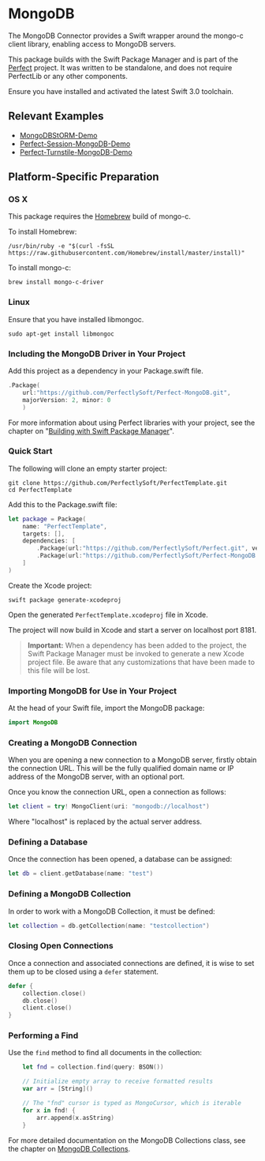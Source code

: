 # MongoDB
The MongoDB Connector provides a Swift wrapper around the mongo-c client library, enabling access to MongoDB servers.

This package builds with the Swift Package Manager and is part of the
[Perfect](https://github.com/PerfectlySoft/Perfect) project. It was written to
be standalone, and does not require PerfectLib or any other components.

Ensure you have installed and activated the latest Swift 3.0 toolchain.

## Relevant Examples

* [MongoDBStORM-Demo](https://github.com/PerfectExamples/MongoDBStORM-Demo)
* [Perfect-Session-MongoDB-Demo](https://github.com/PerfectExamples/Perfect-Session-MongoDB-Demo)
* [Perfect-Turnstile-MongoDB-Demo](https://github.com/PerfectExamples/Perfect-Turnstile-MongoDB-Demo)


## Platform-Specific Preparation

### OS X

This package requires the [Homebrew](http://brew.sh) build of mongo-c.

To install Homebrew:

```
/usr/bin/ruby -e "$(curl -fsSL https://raw.githubusercontent.com/Homebrew/install/master/install)"
```

To install mongo-c:

```
brew install mongo-c-driver
```

### Linux

Ensure that you have installed libmongoc.

```
sudo apt-get install libmongoc
```

### Including the MongoDB Driver in Your Project

Add this project as a dependency in your Package.swift file.

``` swift
.Package(
	url:"https://github.com/PerfectlySoft/Perfect-MongoDB.git", 
	majorVersion: 2, minor: 0
	)
```

For more information about using Perfect libraries with your project, see the chapter on "[Building with Swift Package Manager](https://github.com/PerfectlySoft/PerfectDocs/blob/master/guide/buildingWithSPM.md)".

### Quick Start

The following will clone an empty starter project:

```
git clone https://github.com/PerfectlySoft/PerfectTemplate.git
cd PerfectTemplate
```

Add this to the Package.swift file:

``` swift
let package = Package(
	name: "PerfectTemplate",
	targets: [],
	dependencies: [
		.Package(url:"https://github.com/PerfectlySoft/Perfect.git", versions: Version(0,0,0)..<Version(10,0,0)),
		.Package(url:"https://github.com/PerfectlySoft/Perfect-MongoDB.git", versions: Version(0,0,0)..<Version(10,0,0))
	]
)
```

Create the Xcode project:

```
swift package generate-xcodeproj
```

Open the generated `PerfectTemplate.xcodeproj` file in Xcode.

The project will now build in Xcode and start a server on localhost port 8181.

>   **Important:** When a dependency has been added to the project, the Swift Package Manager must be invoked to generate a new Xcode project file. Be aware that any customizations that have been made to this file will be lost.

### Importing MongoDB for Use in Your Project

At the head of your Swift file, import the MongoDB package:

``` swift
import MongoDB
```

### Creating a MongoDB Connection

When you are opening a new connection to a MongoDB server, firstly obtain the connection URL. This will be the fully qualified domain name or IP address of the MongoDB server, with an optional port. 

Once you know the connection URL, open a connection as follows:

``` swift
let client = try! MongoClient(uri: "mongodb://localhost")
```

Where "localhost" is replaced by the actual server address.

### Defining a Database

Once the connection has been opened, a database can be assigned:

``` swift
let db = client.getDatabase(name: "test")
```

### Defining a MongoDB Collection

In order to work with a MongoDB Collection, it must be defined:

``` swift
let collection = db.getCollection(name: "testcollection")
```

### Closing Open Connections

Once a connection and associated connections are defined, it is wise to set them up to be closed using a ```defer``` statement.

``` swift
defer {
    collection.close()
    db.close()
    client.close()
}
```
### Performing a Find

Use the ```find``` method to find all documents in the collection:

``` swift
    let fnd = collection.find(query: BSON())

    // Initialize empty array to receive formatted results
    var arr = [String]()

    // The "fnd" cursor is typed as MongoCursor, which is iterable
    for x in fnd! {
        arr.append(x.asString)
    }

```

For more detailed documentation on the MongoDB Collections class, see the chapter on [MongoDB Collections](https://github.com/PerfectlySoft/PerfectDocs/blob/master/guide/MongoDB-Collections.md).
